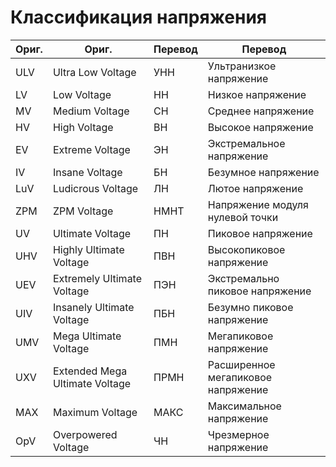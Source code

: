# Классификация напряжения

| Ориг. | Ориг. | Перевод | Перевод |
| - | - | - | - |
| ULV | Ultra Low Voltage | УНН | Ультранизкое напряжение |
| LV | Low Voltage | НН | Низкое напряжение |
| MV | Medium Voltage | СН | Среднее напряжение |
| HV | High Voltage | ВН | Высокое напряжение |
| EV | Extreme Voltage | ЭН | Экстремальное напряжение |
| IV | Insane Voltage | БН | Безумное напряжение |
| LuV | Ludicrous Voltage | ЛН | Лютое напряжение |
| ZPM | ZPM Voltage | НМНТ | Напряжение модуля нулевой точки |
| UV | Ultimate Voltage | ПН | Пиковое напряжение |
| UHV | Highly Ultimate Voltage | ПВН | Высокопиковое напряжение |
| UEV | Extremely Ultimate Voltage | ПЭН | Экстремально пиковое напряжение |
| UIV | Insanely Ultimate Voltage | ПБН | Безумно пиковое напряжение |
| UMV | Mega Ultimate Voltage | ПМН | Мегапиковое напряжение |
| UXV | Extended Mega Ultimate Voltage | ПРМН | Расширенное мегапиковое напряжение |
| MAX | Maximum Voltage | МАКС | Максимальное напряжение |
| OpV | Overpowered Voltage | ЧН | Чрезмерное напряжение |